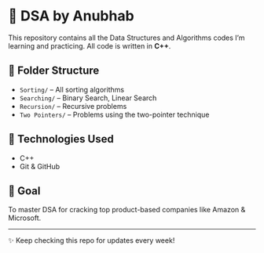 # 🧠 DSA by Anubhab

This repository contains all the Data Structures and Algorithms codes I’m learning and practicing. All code is written in **C++**.

## 📁 Folder Structure

- `Sorting/` – All sorting algorithms
- `Searching/` – Binary Search, Linear Search
- `Recursion/` – Recursive problems
- `Two Pointers/` – Problems using the two-pointer technique

## 🚀 Technologies Used
- C++
- Git & GitHub

## 🧠 Goal
To master DSA for cracking top product-based companies like Amazon & Microsoft.

---

✨ Keep checking this repo for updates every week!
